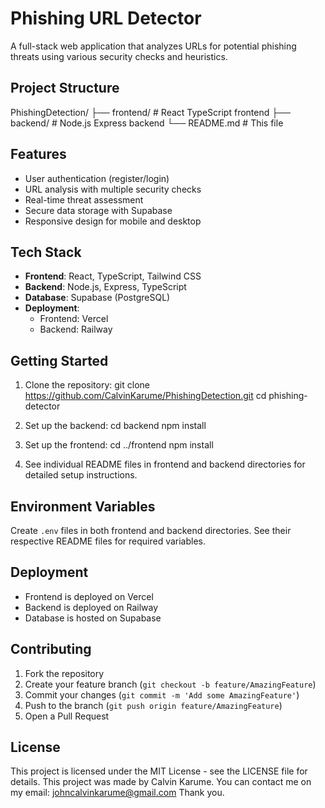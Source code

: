 # Phishing URL Detector

A full-stack web application that analyzes URLs for potential phishing threats using various security checks and heuristics.

## Project Structure
PhishingDetection/
├── frontend/ # React TypeScript frontend
├── backend/ # Node.js Express backend
└── README.md # This file


## Features

- User authentication (register/login)
- URL analysis with multiple security checks
- Real-time threat assessment
- Secure data storage with Supabase
- Responsive design for mobile and desktop

## Tech Stack

- **Frontend**: React, TypeScript, Tailwind CSS
- **Backend**: Node.js, Express, TypeScript
- **Database**: Supabase (PostgreSQL)
- **Deployment**: 
  - Frontend: Vercel
  - Backend: Railway

## Getting Started

1. Clone the repository:
git clone https://github.com/CalvinKarume/PhishingDetection.git
cd phishing-detector

2. Set up the backend:
cd backend
npm install

3. Set up the frontend:
cd ../frontend
npm install


4. See individual README files in frontend and backend directories for detailed setup instructions.

## Environment Variables

Create `.env` files in both frontend and backend directories. See their respective README files for required variables.

## Deployment

- Frontend is deployed on Vercel
- Backend is deployed on Railway
- Database is hosted on Supabase

## Contributing

1. Fork the repository
2. Create your feature branch (`git checkout -b feature/AmazingFeature`)
3. Commit your changes (`git commit -m 'Add some AmazingFeature'`)
4. Push to the branch (`git push origin feature/AmazingFeature`)
5. Open a Pull Request

## License

This project is licensed under the MIT License - see the LICENSE file for details.
This project was made by Calvin Karume. You can contact me on my email: johncalvinkarume@gmail.com
Thank you. 